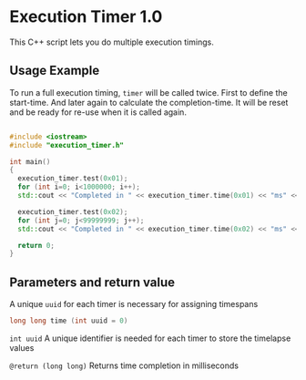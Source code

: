 # Execution Timer 1.0
This C++ script lets you do multiple execution timings.

## Usage Example
To run a full execution timing, `timer` will be called twice. First to define the start-time. And later again to calculate the completion-time. It will be reset and be ready for re-use when it is called again.

```cpp

#include <iostream>
#include "execution_timer.h"

int main()
{
  execution_timer.test(0x01);
  for (int i=0; i<1000000; i++);
  std::cout << "Completed in " << execution_timer.time(0x01) << "ms" << std::endl;

  execution_timer.test(0x02);
  for (int j=0; j<99999999; j++);
  std::cout << "Completed in " << execution_timer.time(0x02) << "ms" << std::endl;

  return 0;
}

```

## Parameters and return value
A unique `uuid` for each timer is necessary for assigning timespans
```cpp
long long time (int uuid = 0)
```

`int uuid` A unique identifier is needed for each timer to store the timelapse values

`@return (long long)` Returns time completion in milliseconds
